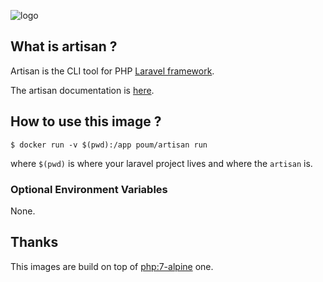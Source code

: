 ![logo](https://s1.qwant.com/thumbr/0x0/3/f/a50a0385fe21e7ba35cc9e3864abc9/b_1_q_0_p_0.jpg?u=http%3A%2F%2Fwww.wallacesilva.com%2Fblog%2Fwp-content%2Fuploads%2F2015%2F01%2Flaravel-1.png&q=0&b=1&p=0&a=1)

## What is artisan ?

Artisan is the CLI tool for PHP [Laravel framework](https://laravel.com).

The artisan documentation is [here](https://laravel.com/docs/5.3/artisan).

## How to use this image ?

```console
$ docker run -v $(pwd):/app poum/artisan run
```

where `$(pwd)` is where your laravel project lives and where the `artisan` is.

### Optional Environment Variables

None. 

## Thanks

This images are build on top of [php:7-alpine](https://hub.docker.com/php) one.
